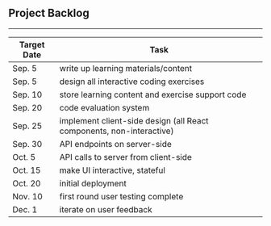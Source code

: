 ## Project Backlog
___
| Target Date | Task |
| ----------- | ---- | 
| Sep. 5      | write up learning materials/content |
| Sep. 5      | design all interactive coding exercises |
| Sep. 10     | store learning content and exercise support code |
| Sep. 20     | code evaluation system |
| Sep. 25     | implement client-side design (all React components, non-interactive) |
| Sep. 30     | API endpoints on server-side |
| Oct. 5      | API calls to server from client-side |
| Oct. 15     | make UI interactive, stateful |
| Oct. 20     | initial deployment | 
| Nov. 10     | first round user testing complete |
| Dec. 1      | iterate on user feedback |
